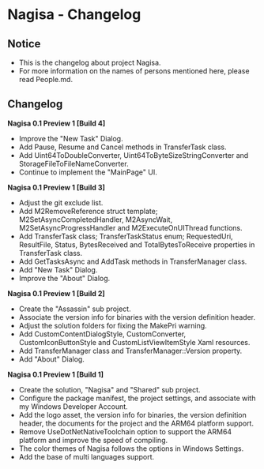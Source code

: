 ﻿# Nagisa - Changelog

## Notice
- This is the changelog about project Nagisa.
- For more information on the names of persons mentioned here, please read 
  People.md.

## Changelog
**Nagisa 0.1 Preview 1 [Build 4]**
- Improve the "New Task" Dialog.
- Add Pause, Resume and Cancel methods in TransferTask class.
- Add Uint64ToDoubleConverter, Uint64ToByteSizeStringConverter and 
  StorageFileToFileNameConverter.
- Continue to implement the "MainPage" UI.

**Nagisa 0.1 Preview 1 [Build 3]**
- Adjust the git exclude list.
- Add M2RemoveReference struct template; M2SetAsyncCompletedHandler, 
  M2AsyncWait, M2SetAsyncProgressHandler and M2ExecuteOnUIThread functions.
- Add TransferTask class; TransferTaskStatus enum; RequestedUri, ResultFile, 
  Status, BytesReceived and TotalBytesToReceive properties in TransferTask 
  class.
- Add GetTasksAsync and AddTask methods in TransferManager class.
- Add "New Task" Dialog.
- Improve the "About" Dialog.

**Nagisa 0.1 Preview 1 [Build 2]**
- Create the "Assassin" sub project.
- Associate the version info for binaries with the version definition header.
- Adjust the solution folders for fixing the MakePri warning.
- Add CustomContentDialogStyle, CustomConverter, CustomIconButtonStyle and 
  CustomListViewItemStyle Xaml resources.
- Add TransferManager class and TransferManager::Version property.
- Add "About" Dialog.

**Nagisa 0.1 Preview 1 [Build 1]**
- Create the solution, "Nagisa" and "Shared" sub project.
- Configure the package manifest, the project settings, and associate with my 
  Windows Developer Account.
- Add the logo asset, the version info for binaries, the version definition 
  header, the documents for the project and the ARM64 platform support.
- Remove UseDotNetNativeToolchain option to support the ARM64 platform and 
  improve the speed of compiling.
- The color themes of Nagisa follows the options in Windows Settings.
- Add the base of multi languages support.

